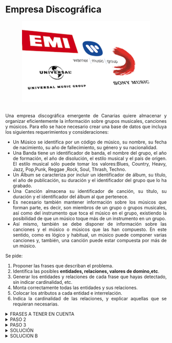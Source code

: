 <div align="justify">

# Empresa Discográfica

<div align="center">
<img src="img/discografica.png" width="400px"/>
</div>
</br>

Una empresa discográfica emergente de Canarias quiere almacenar y organizar eficientemente la información sobre grupos musicales, canciones y músicos. Para ello se hace necesario crear una base de datos que incluya los siguientes requerimientos y consideraciones:
- Un Músico se identifica por un código de músico, su nombre, su fecha de nacimiento, su año de fallecimiento, su género y su nacionalidad.
- Una Banda tiene un identificador de banda, el nombre del grupo, el año de formación, el año de disolución, el estilo musical y el país de origen. El estilo musical sólo puede tomar los valores:Blues, Country, Heavy, Jazz, Pop,Punk, Reggae ,Rock, Soul, Thrash, Techno.
- Un Álbum se caracteriza por incluir un identificador de álbum, su título, el año de publicación, su duración y el identificador del grupo que lo ha grabado.
- Una Canción almacena su identificador de canción, su título, su duración y el identificador del álbum al que pertenece.
- Es necesario también mantener información sobre los músicos que forman parte, es decir, son miembros de un grupo o grupos musicales, así como del instrumento que toca el músico en el grupo, existiendo la posibilidad de que un músico toque más de un instrumento en un grupo.
- Así mismo, también se debe disponer de información sobre las canciones y el músico o músicos que las han compuesto. En este sentido, como es lógico y habitual, un músico puede componer varias canciones y, también, una canción puede estar compuesta por más de un músico.

Se pide:
1. Proponer las frases que describan el problema.
2. Identifica las posibles __entidades, relaciones, valores de domino,etc__.
3. Generar los entidades y relaciones de cada frase que hayas detectado, sin indicar cardinalidad, etc.
4. Monta correctamente todas las entidades y sus relaciones.
5. Colocar los atributos a cada entidad e interrelación.
6. Indica la cardinalidad de las relaciones, y explicar aquellas que se requieran necesarias.

<details>
      <summary>FRASES A TENER EN CUENTA</summary>

  En primer lugar, en la lectura inicial del texto identificamos las siguientes entidades: __músico, banda, canción, y álbum__.
Frases importantes:
  - Una Banda tiene un identificador de banda, el nombre del grupo, el año de formación, el año de disolución, el estilo musical y el país de origen. El estilo musical sólo puede tomar los valores: Blues, Country, Heavy, Jazz, Pop,Punk, Reggae ,Rock, Soul, Thrash, Techno.
    > Nota: Observamos las propiedades de banda, así como su _clave primaria (identificador)_ y los _valores de dominio_ que tiene la propiedad estilo musical _(Blues, Country, Heavy, Jazz, Pop,Punk, Reggae ,Rock, Soul, Thrash, Techno)_. __Al tratarse de valores de dominio no se representan en el diagrama ER__.
  - Un Álbum se caracteriza por incluir un identificador de álbum, su título, el año de publicación, su duración y el identificador del grupo que lo ha grabado. 
    > Nota: Vemos las propiedades de álbum y que se relaciona con grupo. Hemos de prestar atención (el identificador del grupo que lo ha grabado). Esto quiere decir que _un álbum es grabado por un grupo_.
  - Una Canción almacena su identificador de canción, su título, su duración y el identificador del álbum al que pertenece. 
    > Nota: Vemos las propiedades de la entidad canción y la relación (_identificador del álbum al que pertenece_). Es muy similar al caso anterior.
  - Es necesario también mantener información sobre los músicos que forman parte, es decir, son miembros de un grupo o grupos musicales, así como del instrumento que toca el músico en el grupo, existiendo la posibilidad de que un músico toque más de un instrumento en un grupo..
    > Nota: Como vemos aquí, existe una relación entre los músicos y la banda a la que pertenecen. Es importante prestar atención a la propiedad _instrumento_ e indicar de que tipo especial es.
  - Así mismo, también se debe disponer de información sobre las canciones y el músico o músicos que las han compuesto. En este sentido, como es lógico y habitual, un músico puede componer varias canciones y, también, una canción puede estar compuesta por más de un músico. 
    > Nota: Por último vemos la relación entre el músico/s, que han compuesto una canción.  
  </br>
</details>

<details>
      <summary>PASO 2</summary>
  </br>
  <img src="img/musica.drawio.png">
  </br>
   </br>
</details>

<details>
      <summary> PASO 3</summary>
  </br>
  <img src="img/musica-entidad-relacion.drawio.png">
  </br>
   </br>
</details>

<details>
      <summary>SOLUCIÓN</summary>
  </br>
  <img src="img/musica-diagrama.drawio.png">
  </br>
   </br>
</details>

<details>
      <summary>SOLUCION B</summary>
  </br>
  <img src="img/docente.drawio.png">
  </br>
   </br>
</details>

</div>